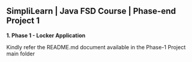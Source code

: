 ## SimpliLearn | Java FSD Course | Phase-end Project 1

**1. Phase 1 - Locker Application**

Kindly refer the README.md document available in the Phase-1 Project main folder
